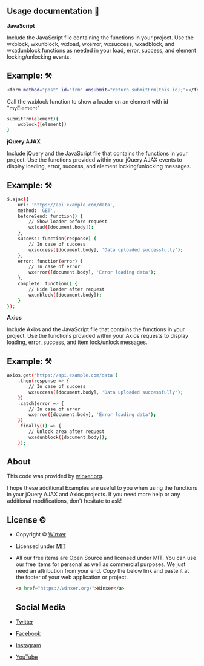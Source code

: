 ## Usage documentation 🚀

**JavaScript**

Include the JavaScript file containing the functions in your project.
Use the wxblock, wxunblock, wxload, wxerror, wxsuccess, wxadblock, and wxadunblock functions as needed in your load, error, success, and element locking/unlocking events.

## Example: ⚒️

```bash
<form method="post" id="frm" onsubmit="return submitFrm(this.id);"></form>
```

Call the wxblock function to show a loader on an element with id "myElement"

```bash
submitFrm(element){
    wxblock([element])
}
```
**jQuery AJAX**

Include jQuery and the JavaScript file that contains the functions in your project.
Use the functions provided within your jQuery AJAX events to display loading, error, success, and element locking/unlocking messages.

## Example: ⚒️

```bash
$.ajax({
    url: 'https://api.example.com/data',
    method: 'GET',
    beforeSend: function() {
        // Show loader before request
        wxload([document.body]);
    },
    success: function(response) {
        // In case of success
        wxsuccess([document.body], 'Data uploaded successfully');
    },
    error: function(error) {
        // In case of error
        wxerror([document.body], 'Error loading data');
    },
    complete: function() {
        // Hide loader after request
        wxunblock([document.body]);
    }
});
```

**Axios**

Include Axios and the JavaScript file that contains the functions in your project.
Use the functions provided within your Axios requests to display loading, error, success, and item lock/unlock messages.

## Example: ⚒️

```bash
axios.get('https://api.example.com/data')
    .then(response => {
        // In case of success
        wxsuccess([document.body], 'Data uploaded successfully');
    })
    .catch(error => {
        // In case of error
        wxerror([document.body], 'Error loading data');
    })
    .finally(() => {
        // Unlock area after request
        wxadunblock([document.body]);
    });
```
## About

This code was provided by <a href="https://winxer.org/">winxer.org</a>.

I hope these additional Examples are useful to you when using the functions in your jQuery AJAX and Axios projects. If you need more help or any additional modifications, don't hesitate to ask!

## License &copy;

- Copyright © [Winxer](https://winxer.org/)
- Licensed under [MIT](LICENSE)
- All our free items are Open Source and licensed under MIT. You can use our free items for personal as well as commercial purposes. We just need an attribution from your end. Copy the below link and paste it at the footer of your web application or project.

  ```html
  <a href="https://winxer.org/">Winxer</a>
  ```

  ## Social Media

- [Twitter](https://x.com/targetcode)
- [Facebook](https://www.facebook.com/targetcode.com.ve/)
- [Instagram](https://www.instagram.com/eduaryeins/)
- [YouTube](https://www.youtube.com/@targetcode.)